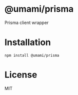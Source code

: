 # @umami/prisma

Prisma client wrapper

# Installation

```
npm install @umami/prisma
```

# License

MIT
